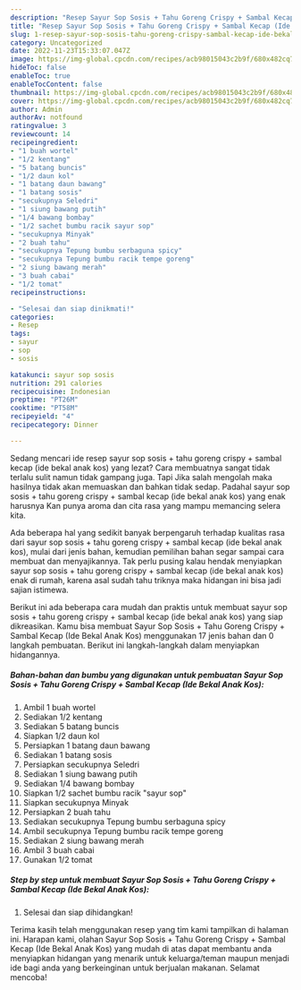 ```yaml
---
description: "Resep Sayur Sop Sosis + Tahu Goreng Crispy + Sambal Kecap (Ide Bekal Anak Kos) yang Enak Banget"
title: "Resep Sayur Sop Sosis + Tahu Goreng Crispy + Sambal Kecap (Ide Bekal Anak Kos) yang Enak Banget"
slug: 1-resep-sayur-sop-sosis-tahu-goreng-crispy-sambal-kecap-ide-bekal-anak-kos-yang-enak-banget
category: Uncategorized
date: 2022-11-23T15:33:07.047Z
image: https://img-global.cpcdn.com/recipes/acb98015043c2b9f/680x482cq70/sayur-sop-sosis-tahu-goreng-crispy-sambal-kecap-ide-bekal-anak-kos-foto-resep-utama.jpg
hideToc: false
enableToc: true
enableTocContent: false
thumbnail: https://img-global.cpcdn.com/recipes/acb98015043c2b9f/680x482cq70/sayur-sop-sosis-tahu-goreng-crispy-sambal-kecap-ide-bekal-anak-kos-foto-resep-utama.jpg
cover: https://img-global.cpcdn.com/recipes/acb98015043c2b9f/680x482cq70/sayur-sop-sosis-tahu-goreng-crispy-sambal-kecap-ide-bekal-anak-kos-foto-resep-utama.jpg
author: Admin
authorAv: notfound
ratingvalue: 3
reviewcount: 14
recipeingredient:
- "1 buah wortel"
- "1/2 kentang"
- "5 batang buncis"
- "1/2 daun kol"
- "1 batang daun bawang"
- "1 batang sosis"
- "secukupnya Seledri"
- "1 siung bawang putih"
- "1/4 bawang bombay"
- "1/2 sachet bumbu racik sayur sop"
- "secukupnya Minyak"
- "2 buah tahu"
- "secukupnya Tepung bumbu serbaguna spicy"
- "secukupnya Tepung bumbu racik tempe goreng"
- "2 siung bawang merah"
- "3 buah cabai"
- "1/2 tomat"
recipeinstructions:

- "Selesai dan siap dinikmati!"
categories:
- Resep
tags:
- sayur
- sop
- sosis

katakunci: sayur sop sosis 
nutrition: 291 calories
recipecuisine: Indonesian
preptime: "PT26M"
cooktime: "PT58M"
recipeyield: "4"
recipecategory: Dinner

---
```



Sedang mencari ide resep sayur sop sosis + tahu goreng crispy + sambal kecap (ide bekal anak kos) yang lezat? Cara membuatnya sangat tidak terlalu sulit namun tidak gampang juga. Tapi Jika salah mengolah maka hasilnya tidak akan memuaskan dan bahkan tidak sedap. Padahal sayur sop sosis + tahu goreng crispy + sambal kecap (ide bekal anak kos) yang enak harusnya Kan punya aroma dan cita rasa yang mampu memancing selera kita.




Ada beberapa hal yang sedikit banyak berpengaruh terhadap kualitas rasa dari sayur sop sosis + tahu goreng crispy + sambal kecap (ide bekal anak kos), mulai dari jenis bahan, kemudian pemilihan bahan segar sampai cara membuat dan menyajikannya. Tak perlu pusing kalau hendak menyiapkan sayur sop sosis + tahu goreng crispy + sambal kecap (ide bekal anak kos) enak di rumah, karena asal sudah tahu triknya maka hidangan ini bisa jadi sajian istimewa.


Berikut ini ada beberapa cara mudah dan praktis untuk membuat sayur sop sosis + tahu goreng crispy + sambal kecap (ide bekal anak kos) yang siap dikreasikan. Kamu bisa membuat Sayur Sop Sosis + Tahu Goreng Crispy + Sambal Kecap (Ide Bekal Anak Kos) menggunakan 17 jenis bahan dan 0 langkah pembuatan. Berikut ini langkah-langkah dalam menyiapkan hidangannya.

<!--inarticleads1-->

##### Bahan-bahan dan bumbu yang digunakan untuk pembuatan Sayur Sop Sosis + Tahu Goreng Crispy + Sambal Kecap (Ide Bekal Anak Kos):

1. Ambil 1 buah wortel
1. Sediakan 1/2 kentang
1. Sediakan 5 batang buncis
1. Siapkan 1/2 daun kol
1. Persiapkan 1 batang daun bawang
1. Sediakan 1 batang sosis
1. Persiapkan secukupnya Seledri
1. Sediakan 1 siung bawang putih
1. Sediakan 1/4 bawang bombay
1. Siapkan 1/2 sachet bumbu racik &#34;sayur sop&#34;
1. Siapkan secukupnya Minyak
1. Persiapkan 2 buah tahu
1. Sediakan secukupnya Tepung bumbu serbaguna spicy
1. Ambil secukupnya Tepung bumbu racik tempe goreng
1. Sediakan 2 siung bawang merah
1. Ambil 3 buah cabai
1. Gunakan 1/2 tomat




<!--inarticleads2-->

##### Step by step untuk membuat Sayur Sop Sosis + Tahu Goreng Crispy + Sambal Kecap (Ide Bekal Anak Kos):


1. Selesai dan siap dihidangkan!



Terima kasih telah menggunakan resep yang tim kami tampilkan di halaman ini. Harapan kami, olahan Sayur Sop Sosis + Tahu Goreng Crispy + Sambal Kecap (Ide Bekal Anak Kos) yang mudah di atas dapat membantu anda menyiapkan hidangan yang menarik untuk keluarga/teman maupun menjadi ide bagi anda yang berkeinginan untuk berjualan makanan. Selamat mencoba!
